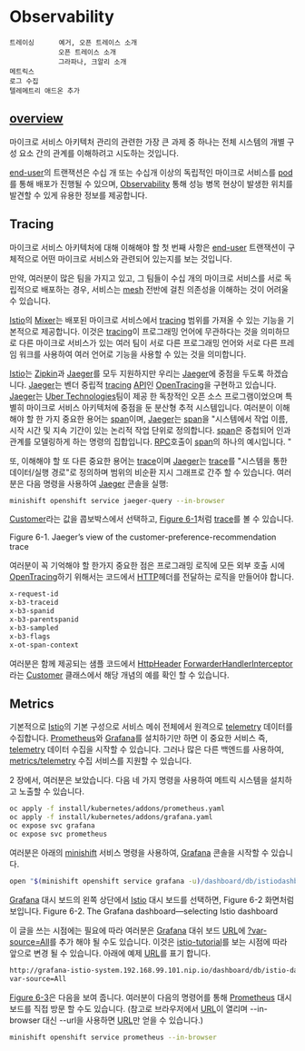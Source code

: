 # Observability

```text
트레이싱      예거, 오픈 트레이스 소개
            오픈 트레이스 소개
            그라파나, 크알리 소개
메트릭스        
로그 수집        
텔레메트리 애드온 추가
```

## [overview](observability.md)

마이크로 서비스 아키텍처 관리의 관련한 가장 큰 과제 중 하나는 전체 시스템의 개별 구성 요소 간의 관계를 이해하려고 시도하는 것입니다.

[end-user](observability.md)의 트랜잭션은 수십 개 또는 수십개 이상의 독립적인 마이크로 서비스를 [pod](observability.md)를 통해 배포가 진행될 수 있으며, [Observability](observability.md) 통해 성능 병목 현상이 발생한 위치를 발견할 수 있게 유용한 정보를 제공합니다.

## Tracing

마이크로 서비스 아키텍처에 대해 이해해야 할 첫 번째 사항은 [end-user](observability.md) 트랜잭션이 구체적으로 어떤 마이크로 서비스와 관련되어 있는지를 보는 것입니다.

만약, 여러분이 많은 팀을 가지고 있고, 그 팀들이 수십 개의 마이크로 서비스를 서로 독립적으로 배포하는 경우, 서비스는 [mesh](observability.md) 전반에 걸친 의존성을 이해하는 것이 어려울 수 있습니다.

[Istio](observability.md)의 [Mixer](observability.md)는 배포된 마이크로 서비스에서 [tracing](observability.md) 범위를 가져올 수 있는 기능을 기본적으로 제공합니다. 이것은 [tracing](observability.md)이 프로그래밍 언어에 무관하다는 것을 의미하므로 다른 마이크로 서비스가 있는 여러 팀이 서로 다른 프로그래밍 언어와 서로 다른 프레임 워크를 사용하여 여러 언어로 기능을 사용할 수 있는 것을 의미합니다.

[Istio](observability.md)는 [Zipkin](observability.md)과 [Jaeger](observability.md)를 모두 지원하지만 우리는 [Jaeger](observability.md)에 중점을 두도록 하겠습니다. [Jaeger](observability.md)는 벤더 중립적 [tracing](observability.md) [API](observability.md)인 [OpenTracing](observability.md)을 구현하고 있습니다. [Jaeger](observability.md)는 [Uber Technologies](observability.md)팀이 제공 한 독창적인 오픈 소스 프로그램이었으며 특별히 마이크로 서비스 아키텍처에 중점을 둔 분산형 추적 시스템입니다. 여러분이 이해해야 할 한 가지 중요한 용어는 [span](observability.md)이며, [Jaeger](observability.md)는 [span](observability.md)을 "시스템에서 작업 이름, 시작 시간 및 지속 기간이 있는 논리적 작업 단위로 정의합니다. [span](observability.md)은 중첩되어 인과 관계를 모델링하게 하는 명령의 집합입니다. [RPC](observability.md)호출이 [span](observability.md)의 하나의 예시입니다. "



또, 이해해야 할 또 다른 중요한 용어는 [trace](observability.md)이며 [Jaeger](observability.md)는 [trace](observability.md)를 "시스템을 통한 데이터/실행 경로"로 정의하며 범위의 비순환 지시 그래프로 간주 할 수 있습니다. 여러분은 다음 명령을 사용하여 [Jaeger](observability.md) 콘솔을 실행:

```bash
minishift openshift service jaeger-query --in-browser
```

[Customer](observability.md)라는 값을 콥보박스에서 선택하고, [Figure 6-1](observability.md)처럼 [trace](observability.md)를 볼 수 있습니다.

Figure 6-1. Jaeger’s view of the customer-preference-recommendation trace

여러분이 꼭 기억해야 할 한가지 중요한 점은 프로그래밍 로직에 모든 외부 호출 시에 [OpenTracing](observability.md)하기 위해서는 코드에서 [HTTP](observability.md)헤더를 전달하는 로직을 만들어야 합니다.

```bash
x-request-id
x-b3-traceid
x-b3-spanid
x-b3-parentspanid
x-b3-sampled
x-b3-flags
x-ot-span-context
```

여러분은 함께 제공되는 샘플 코드에서 [HttpHeader](observability.md) [ForwarderHandlerInterceptor](observability.md)라는 [Customer](observability.md) 클래스에서 해당 개념의 예를 확인 할 수 있습니다.

## Metrics

기본적으로 [Istio](observability.md)의 기본 구성으로 서비스 메쉬 전체에서 원격으로 [telemetry](observability.md) 데이터를 수집합니다. [Prometheus](observability.md)와 [Grafana](observability.md)를 설치하기만 하면 이 중요한 서비스 즉, [telemetry](observability.md) 데이터 수집을 시작할 수 있습니다. 그러나 많은 다른 백엔드를 사용하여, [metrics/telemetry](observability.md) 수집 서비스를 지원할 수 있습니다.

2 장에서, 여러분은 보았습니다. 다음 네 가지 명령을 사용하여 메트릭 시스템을 설치하고 노출할 수 있습니다.

```bash
oc apply -f install/kubernetes/addons/prometheus.yaml
oc apply -f install/kubernetes/addons/grafana.yaml
oc expose svc grafana
oc expose svc prometheus
```

여러분은 아래의 [minishift](observability.md) 서비스 명령을 사용하여, [Grafana](observability.md) 콘솔을 시작할 수 있습니다.

```bash
open "$(minishift openshift service grafana -u)/dashboard/db/istiodashboard?var-source=All"
```

[Grafana](observability.md) 대시 보드의 왼쪽 상단에서 [Istio](observability.md) 대시 보드를 선택하면, Figure 6-2 화면처럼 보입니다. Figure 6-2. The Grafana dashboard—selecting Istio dashboard

이 글을 쓰는 시점에는 필요에 따라 여러분은 [Grafana](observability.md) 대쉬 보드 [URL](observability.md)에 [?var-source=All](observability.md)를 추가 해야 될 수도 있습니다. 이것은 [istio-tutorial](observability.md)를 보는 시점에 따라 앞으로 변경 될 수 있습니다. 아래에 예제 [URL](observability.md)를 표기 합니다.

```bash
http://grafana-istio-system.192.168.99.101.nip.io/dashboard/db/istio-dashboard?
var-source=All
```

[Figure 6-3](observability.md)은 다음을 보여 줍니다. 여러분이 다음의 명령어를 통해 [Prometheus](observability.md) 대시 보드를 직접 방문 할 수도 있습니다. \(참고로 브라우저에서 [URL](observability.md)이 열리며 --in-browser 대신 --url을 사용하면 [URL](observability.md)만 얻을 수 있습니다.\)

```bash
minishift openshift service prometheus --in-browser
```

## 

